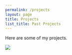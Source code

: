 ```yaml
---
permalink: /projects
layout: page
title: Projects
list_title: Past Projects
---
```


Here are some of my projects.

![](https://www.jorgesanz.net/assets/imgs/me/jsanz_small4.png)
